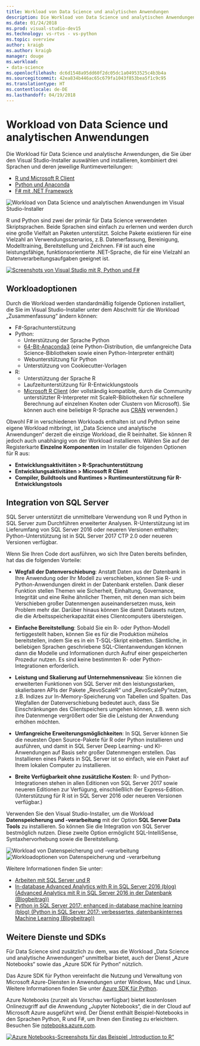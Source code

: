 ```yaml
---
title: Workload von Data Science und analytischen Anwendungen
description: Die Workload von Data Science und analytischen Anwendungen in Visual Studio bringt Python, R, F# und ihre entsprechenden Laufzeitverteilungen einschließlich Anaconda zusammen.
ms.date: 01/24/2018
ms.prod: visual-studio-dev15
ms.technology: vs-rtvs - vs-python
ms.topic: overview
author: kraigb
ms.author: kraigb
manager: douge
ms.workload:
- data-science
ms.openlocfilehash: dc6d1548a95dd60f2dc05dc1a04953525c4b3b4a
ms.sourcegitcommit: 42ea834b446ac65c679fa1043f853bea5f1c9c95
ms.translationtype: HT
ms.contentlocale: de-DE
ms.lasthandoff: 04/19/2018
---
```

# <a name="data-science-and-analytical-applications-workload"></a>Workload von Data Science und analytischen Anwendungen

Die Workload für Data Science und analytische Anwendungen, die Sie über den Visual Studio-Installer auswählen und installieren, kombiniert drei Sprachen und deren jeweilige Runtimeverteilungen:

- [R und Microsoft R Client](../rtvs/index.md)
- [Python und Anaconda](../python/overview-of-python-tools-for-visual-studio.md)
- [F# mit .NET Framework](/dotnet/fsharp/)

![Workload von Data Science und analytischen Anwendungen im Visual Studio-Installer](media/data-science-workload.png)

R und Python sind zwei der primär für Data Science verwendeten Skriptsprachen. Beide Sprachen sind einfach zu erlernen und werden durch eine große Vielfalt an Paketen unterstützt. Solche Pakete existieren für eine Vielzahl an Verwendungsszenarios, z.B. Datenerfassung, Bereinigung, Modelltraining, Bereitstellung und Zeichnen. F# ist auch eine leistungsfähige, funktionsorientierte .NET-Sprache, die für eine Vielzahl an Datenverarbeitungsaufgaben geeignet ist.

<!--Note link on the image because this one is large -->
[![Screenshots von Visual Studio mit R, Python und F#](media/data-science-workload-screens.png)](media/data-science-workload-screens.png)

## <a name="workload-options"></a>Workloadoptionen

Durch die Workload werden standardmäßig folgende Optionen installiert, die Sie im Visual Studio-Installer unter dem Abschnitt für die Workload „Zusammenfassung“ ändern können:

- F#-Sprachunterstützung
- Python:
  - Unterstützung der Sprache Python
  - [64-Bit-Anaconda3](https://www.continuum.io) (eine Python-Distribution, die umfangreiche Data Science-Bibliotheken sowie einen Python-Interpreter enthält)
  - Webunterstützung für Python
  - Unterstützung von Cookiecutter-Vorlagen
- R:
  - Unterstützung der Sprache R
  - Laufzeitunterstützung für R-Entwicklungstools
  - [Microsoft R Client](/machine-learning-server/r-client/what-is-microsoft-r-client) (der vollständig kompatible, durch die Community unterstützter R-Interpreter mit ScaleR-Bibliotheken für schnellere Berechnung auf einzelnen Knoten oder Clustern von Microsoft). Sie können auch eine beliebige R-Sprache aus [CRAN](https://cran.r-project.org/) verwenden.)

Obwohl F# in verschiedenen Workloads enthalten ist und Python seine eigene Workload mitbringt, ist „Data Science und analytische Anwendungen“ derzeit die einzige Workload, die R beinhaltet. Sie können R jedoch auch unabhängig von der Workload installieren. Wählen Sie auf der Registerkarte **Einzelne Komponenten** im Installer die folgenden Optionen für R aus:

- **Entwicklungsaktivitäten > R-Sprachunterstützung**
- **Entwicklungsaktivitäten > Microsoft R Client**
- **Compiler, Buildtools und Runtimes > Runtimeunterstützung für R-Entwicklungstools**

## <a name="sql-server-integration"></a>Integration von SQL Server

SQL Server unterstützt die unmittelbare Verwendung von R und Python in SQL Server zum Durchführen erweiterter Analysen. R-Unterstützung ist im Lieferumfang von SQL Server 2016 oder neueren Versionen enthalten; Python-Unterstützung ist in SQL Server 2017 CTP 2.0 oder neueren Versionen verfügbar.

Wenn Sie Ihren Code dort ausführen, wo sich Ihre Daten bereits befinden, hat das die folgenden Vorteile:

- **Wegfall der Datenverschiebung**: Anstatt Daten aus der Datenbank in Ihre Anwendung oder Ihr Modell zu verschieben, können Sie R- und Python-Anwendungen direkt in der Datenbank erstellen. Dank dieser Funktion stellen Themen wie Sicherheit, Einhaltung, Governance, Integrität und eine Reihe ähnlicher Themen, mit denen man sich beim Verschieben großer Datenmengen auseinandersetzen muss, kein Problem mehr dar. Darüber hinaus können Sie damit Datasets nutzen, die die Arbeitsspeicherkapazität eines Clientcomputers übersteigen.

- **Einfache Bereitstellung**: Sobald Sie ein R- oder Python-Modell fertiggestellt haben, können Sie es für die Produktion mühelos bereitstellen, indem Sie es in ein T-SQL-Skript einbetten. Sämtliche, in beliebigen Sprachen geschriebene SQL-Clientanwendungen können dann die Modelle und Informationen durch Aufruf einer gespeicherten Prozedur nutzen. Es sind keine bestimmten R- oder Python-Integrationen erforderlich.

- **Leistung und Skalierung auf Unternehmensniveau**: Sie können die erweiterten Funktionen von SQL Server mit den leistungsstarken, skalierbaren APIs der Pakete „RevoScaleR“ und „RevoScalePy“nutzen, z.B. Indizes zur In-Memory-Speicherung von Tabellen und Spalten. Das Wegfallen der Datenverschiebung bedeutet auch, dass Sie Einschränkungen des Clientspeichers umgehen können, z.B. wenn sich ihre Datenmenge vergrößert oder Sie die Leistung der Anwendung erhöhen möchten.

- **Umfangreiche Erweiterungsmöglichkeiten**: In SQL Server können Sie die neuesten Open Source-Pakete für R oder Python installieren und ausführen, und damit in SQL Server Deep Learning- und KI-Anwendungen auf Basis sehr großer Datenmengen erstellen. Das Installieren eines Pakets in SQL Server ist so einfach, wie ein Paket auf Ihrem lokalen Computer zu installieren.

- **Breite Verfügbarkeit ohne zusätzliche Kosten**: R- und Python-Integrationen stehen in allen Editionen von SQL Server 2017 sowie neueren Editionen zur Verfügung, einschließlich der Express-Edition. (Unterstützung für R ist in SQL Server 2016 oder neueren Versionen verfügbar.)

Verwenden Sie den Visual Studio-Installer, um die Workload **Datenspeicherung und -verarbeitung** mit der Option **SQL Server Data Tools** zu installieren. So können Sie die Integration von SQL Server bestmöglich nutzen. Diese zweite Option ermöglicht SQL-IntelliSense, Syntaxhervorhebung sowie die Bereitstellung.

![Workload von Datenspeicherung und -verarbeitung](media/data-storage-workload.png) &nbsp;&nbsp;&nbsp;&nbsp; ![Workloadoptionen von Datenspeicherung und -verarbeitung](media/data-storage-workload-options.png)

Weitere Informationen finden Sie unter: 

- [Arbeiten mit SQL Server und R](../rtvs/sql-server.md)
- [In-database Advanced Analytics with R in SQL Server 2016 (blog) (Advanced Analytics mit R in SQL Server 2016 in der Datenbank (Blogbeitrag))](https://blogs.technet.microsoft.com/dataplatforminsider/2016/03/29/in-database-advanced-analytics-with-r-in-sql-server-2016/)
- [Python in SQL Server 2017: enhanced in-database machine learning (blog) (Python in SQL Server 2017: verbessertes, datenbankinternes Machine Learning (Blogbeitrag))](https://blogs.technet.microsoft.com/dataplatforminsider/2017/04/19/python-in-sql-server-2017-enhanced-in-database-machine-learning/)

## <a name="additional-services-and-sdks"></a>Weitere Dienste und SDKs

Für Data Science sind zusätzlich zu dem, was die Workload „Data Science und analytische Anwendungen“ unmittelbar bietet, auch der Dienst „Azure Notebooks“ sowie das „Azure SDK für Python“ nützlich.

Das Azure SDK für Python vereinfacht die Nutzung und Verwaltung von Microsoft Azure-Diensten in Anwendungen unter Windows, Mac und Linux. Weitere Informationen finden Sie unter [Azure SDK für Python](../python/azure-sdk-for-python.md).

Azure Notebooks (zurzeit als Vorschau verfügbar) bietet kostenlosen Onlinezugriff auf die Anwendung „Jupyter Notebooks“, die in der Cloud auf Microsoft Azure ausgeführt wird. Der Dienst enthält Beispiel-Notebooks in den Sprachen Python, R und F#, um Ihnen den Einstieg zu erleichtern. Besuchen Sie [notebooks.azure.com](https://notebooks.azure.com/).

<!--Note link on the image because this one is large -->
[![Azure Notebooks-Screenshots für das Beispiel „Introduction to R“](media/data-science-workload-notebooks.png)](media/data-science-workload-notebooks.png)